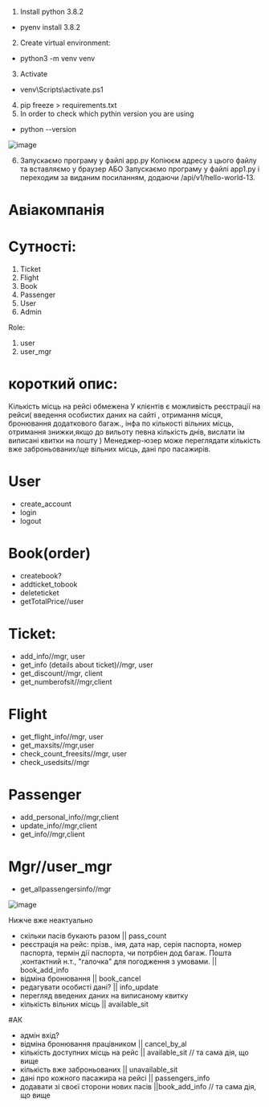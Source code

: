 1. Install python 3.8.2
 - pyenv install 3.8.2
2. Create virtual environment:
 - python3 -m venv venv
3. Activate 
  - venv\Scripts\activate.ps1
4. pip freeze > requirements.txt
5. In order to check which pythin version you are using
  - python --version
  
 ![image](https://user-images.githubusercontent.com/113307928/194427176-2e020990-4307-4e20-b2b2-a33b0bb820ad.png)

6. Запускаємо програму у файлі app.py
 Копіюєм адресу з цього файлу та вставляємо у браузер
 АБО
 Запускаємо програму у файлі app1.py і переходим за виданим посиланням, додаючи /api/v1/hello-world-13.




# Авіакомпанія

# Сутності:

1. Ticket
2. Flight
3. Book
4. Passenger
5. User
6. Admin

Role:
1. user
2. user_mgr

# короткий опис:

Кількість місць на рейсі обмежена
У клієнтів є можливість реєстрації на рейси( введення особистих даних на сайті , отримання місця, бронювання додаткового багаж., інфа по кількості вільних місць, отримання знижки,якщо до вильоту певна кількість днів, вислати їм виписані квитки на пошту )
Менеджер-юзер може переглядати кількість вже заброньованих/ще вільних місць, дані про пасажирів.

# User
- create_account
- login
- logout

# Book(order)
- createbook?
- addticket_tobook
- deleteticket
- getTotalPrice//user

# Ticket:
- add_info//mgr, user
- get_info (details about ticket)//mgr, user
- get_discount//mgr, client
- get_numberofsit//mgr,client

# Flight

- get_flight_info//mgr, user
- get_maxsits//mgr,user
- check_count_freesits//mgr, user
- check_usedsits//mgr

# Passenger

- add_personal_info//mgr,client
- update_info//mgr,client
- get_info//mgr,client

# Mgr//user_mgr
- get_allpassengersinfo//mgr

![image](https://user-images.githubusercontent.com/113307928/194432980-3028bb13-897d-453c-bbe4-c0571ace6bc8.png)




Нижче вже неактуально
- скільки пасів букають разом || pass_count
- реєстрація на рейс: прізв., імя, дата нар, серія паспорта, номер паспорта, термін дії паспорта, чи потрбіен дод багаж.   Пошта ,контактний н.т., "галочка" для погодження з умовами. || book_add_info
- відміна бронювання || book_cancel
- редагувати особисті дані? || info_update
- перегляд введених даних на виписаному квитку 
- кількість вільних місць || available_sit

#АК

- адмін вхід? 
- відміна бронювання працівником || cancel_by_al
- кількість доступних місць на рейс || available_sit  // та сама дія, що вище
- кількість вже заброньованих || unavailable_sit
- дані про кожного пасажира на рейсі || passengers_info
- додавати зі своєї сторони нових пасів ||book_add_info // та сама дія, що вище
